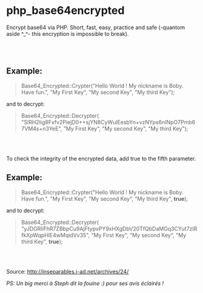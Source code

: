 # php_base64encrypted
Encrypt base64 via PHP. Short, fast, easy, practice and safe (-quantom aside ^_^- this encryption is impossible to break).

<br><br>

## Example: 

> Base64_Encrypted::Crypter("Hello World ! My nickname is Boby. Have fun.", "My First Key", "My second Key", "My third Key");
 
 and to decrypt:
 
> Base64_Encrypted::Decrypter( "SlRH2lig8Fxfv2PiejD0++sjYN8CyWulEesbYn+vzNYps6nINpO7Pmb67VM4s+n3YeE", "My First Key", "My second Key", "My third Key");


<br><br>
 
 To check the integrity of the encrypted data, add true to the fifth parameter.
 
## Example:
 
> Base64_Encrypted::Crypter("Hello World ! My nickname is Boby. Have fun.", "My First Key", "My second Key", "My third Key", **true**);

and to decrypt:

> Base64_Encrypted::Decrypter( "yJDGRliFhR7ZBbpCu9AjFtypvPY9xHXgDbV20TfQbDaMGq3CYut7zIRfkXpWqpHlE4wMqidVv35", "My First Key", "My second Key", "My third Key", **true**);


<br><br>





Source: http://inseparables.j-ad.net/archives/24/

*PS: Un big merci à Steph dit la fouine :) pour ses avis éclairés !*
